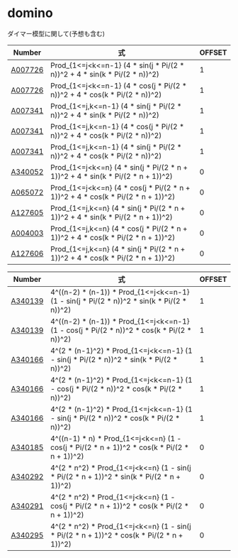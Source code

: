 # domino

ダイマー模型に関して(予想も含む)

| Number | 式 | OFFSET | 
| ----- | ----- | ----- |
| [A007726](https://oeis.org/A007726) | Prod_{1<=j<k<=n-1} (4 * sin(j * Pi/(2 * n))^2     + 4 * sin(k * Pi/(2 * n))^2)     | 1 |
| [A007726](https://oeis.org/A007726) | Prod_{1<=j<k<=n-1} (4 * cos(j * Pi/(2 * n))^2     + 4 * cos(k * Pi/(2 * n))^2)     | 1 |
| [A007341](https://oeis.org/A007341) | Prod_{1<=j,k<=n-1} (4 * sin(j * Pi/(2 * n))^2     + 4 * sin(k * Pi/(2 * n))^2)     | 1 |
| [A007341](https://oeis.org/A007341) | Prod_{1<=j,k<=n-1} (4 * cos(j * Pi/(2 * n))^2     + 4 * cos(k * Pi/(2 * n))^2)     | 1 |
| [A007341](https://oeis.org/A007341) | Prod_{1<=j,k<=n-1} (4 * sin(j * Pi/(2 * n))^2     + 4 * cos(k * Pi/(2 * n))^2)     | 1 |
| [A340052](https://oeis.org/A340052) | Prod_{1<=j<k<=n}   (4 * sin(j * Pi/(2 * n + 1))^2 + 4 * sin(k * Pi/(2 * n + 1))^2) | 0 |
| [A065072](https://oeis.org/A065072) | Prod_{1<=j<k<=n}   (4 * cos(j * Pi/(2 * n + 1))^2 + 4 * cos(k * Pi/(2 * n + 1))^2) | 0 |
| [A127605](https://oeis.org/A127605) | Prod_{1<=j,k<=n}   (4 * sin(j * Pi/(2 * n + 1))^2 + 4 * sin(k * Pi/(2 * n + 1))^2) | 0 |
| [A004003](https://oeis.org/A004003) | Prod_{1<=j,k<=n}   (4 * cos(j * Pi/(2 * n + 1))^2 + 4 * cos(k * Pi/(2 * n + 1))^2) | 0 |
| [A127606](https://oeis.org/A127606) | Prod_{1<=j,k<=n}   (4 * sin(j * Pi/(2 * n + 1))^2 + 4 * cos(k * Pi/(2 * n + 1))^2) | 0 |

| Number | 式 | OFFSET | 
| ----- | ----- | ----- |
| [A340139](https://oeis.org/A340139) | 4^((n-2) * (n-1)) * Prod_{1<=j<k<=n-1} (1 - sin(j * Pi/(2 * n))^2     * sin(k * Pi/(2 * n))^2)     | 1 |
| [A340139](https://oeis.org/A340139) | 4^((n-2) * (n-1)) * Prod_{1<=j<k<=n-1} (1 - cos(j * Pi/(2 * n))^2     * cos(k * Pi/(2 * n))^2)     | 1 |
| [A340166](https://oeis.org/A340166) | 4^(2 * (n-1)^2)   * Prod_{1<=j<k<=n-1} (1 - sin(j * Pi/(2 * n))^2     * sin(k * Pi/(2 * n))^2)     | 1 |
| [A340166](https://oeis.org/A340166) | 4^(2 * (n-1)^2)   * Prod_{1<=j<k<=n-1} (1 - cos(j * Pi/(2 * n))^2     * cos(k * Pi/(2 * n))^2)     | 1 |
| [A340166](https://oeis.org/A340166) | 4^(2 * (n-1)^2)   * Prod_{1<=j<k<=n-1} (1 - sin(j * Pi/(2 * n))^2     * cos(k * Pi/(2 * n))^2)     | 1 |
| [A340185](https://oeis.org/A340185) | 4^((n-1) * n)     * Prod_{1<=j<k<=n}   (1 - cos(j * Pi/(2 * n + 1))^2 * cos(k * Pi/(2 * n + 1))^2) | 0 |
| [A340292](https://oeis.org/A340292) | 4^(2 * n^2)       * Prod_{1<=j<k<=n}   (1 - sin(j * Pi/(2 * n + 1))^2 * sin(k * Pi/(2 * n + 1))^2) | 0 |
| [A340291](https://oeis.org/A340291) | 4^(2 * n^2)       * Prod_{1<=j<k<=n}   (1 - cos(j * Pi/(2 * n + 1))^2 * cos(k * Pi/(2 * n + 1))^2) | 0 |
| [A340295](https://oeis.org/A340295) | 4^(2 * n^2)       * Prod_{1<=j<k<=n}   (1 - sin(j * Pi/(2 * n + 1))^2 * cos(k * Pi/(2 * n + 1))^2) | 0 |
